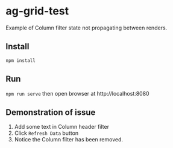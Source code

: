 # ag-grid-test

Example of Column filter state not propagating between renders.

## Install
`npm install`

## Run
`npm run serve` then open browser at http://localhost:8080

## Demonstration of issue
1. Add some text in Column header filter
2. Click `Refresh Data` button
3. Notice the Column filter has been removed.

